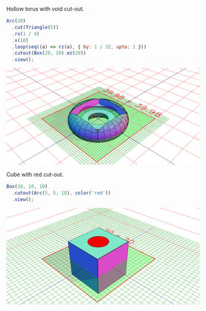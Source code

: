 Hollow torus with void cut-out.

```JavaScript
Arc(10)
  .cut(Triangle(5))
  .rx(1 / 4)
  .x(10)
  .loop(seq((a) => rz(a), { by: 1 / 32, upto: 1 }))
  .cutout(Box(20, 20).ez(20))
  .view();
```

![Image](examples.md.0.png)

Cube with red cut-out.

```JavaScript
Box(10, 10, 10)
  .cutout(Arc(5, 5, 10), color('red'))
  .view();
```

![Image](examples.md.1.png)
